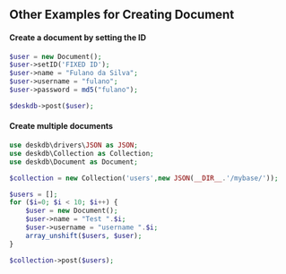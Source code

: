 
## Other Examples for Creating Document


#### Create a document by setting the ID

```php
$user = new Document();
$user->setID('FIXED ID');
$user->name = "Fulano da Silva";
$user->username = "fulano";
$user->password = md5("fulano");

$deskdb->post($user);
```

#### Create multiple documents
```php
use deskdb\drivers\JSON as JSON;
use deskdb\Collection as Collection;
use deskdb\Document as Document;

$collection = new Collection('users',new JSON(__DIR__.'/mybase/'));

$users = [];
for ($i=0; $i < 10; $i++) { 
	$user = new Document();
	$user->name = "Test ".$i;
	$user->username = "username ".$i;
	array_unshift($users, $user);
}

$collection->post($users);
```
